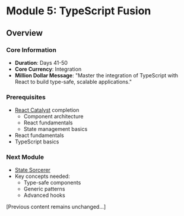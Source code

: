 # Module 5: TypeScript Fusion

## Overview
### Core Information
- **Duration**: Days 41-50
- **Core Currency**: Integration
- **Million Dollar Message**: "Master the integration of TypeScript with React to build type-safe, scalable applications."

### Prerequisites
- [React Catalyst](../module-4-react-catalyst/README.md) completion
  - Component architecture
  - React fundamentals
  - State management basics
- React fundamentals
- TypeScript basics

### Next Module
- [State Sorcerer](../module-6-state-sorcerer/README.md)
- Key concepts needed:
  - Type-safe components
  - Generic patterns
  - Advanced hooks

[Previous content remains unchanged...]